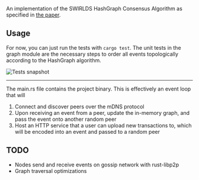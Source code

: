 An implementation of the SWIRLDS HashGraph Consensus Algorithm as specified in [the
paper](https://www.swirlds.com/downloads/SWIRLDS-TR-2016-01.pdf).

## Usage
For now, you can just run the tests with ```cargo test```. The unit tests in the graph module are the necessary steps to
order all events topologically according to the HashGraph algorithm.

![Tests snapshot](https://i.imgur.com/eilv4Vk.png)

---
The main.rs file contains the project binary. This is effectively an event loop that will
1. Connect and discover peers over the mDNS protocol
2. Upon receiving an event from a peer, update the in-memory graph, and pass the event onto another random peer
3. Host an HTTP service that a user can upload new transactions to, which will be encoded into an event and passed to a
   random peer

## TODO
- Nodes send and receive events on gossip network with rust-libp2p
- Graph traversal optimizations
